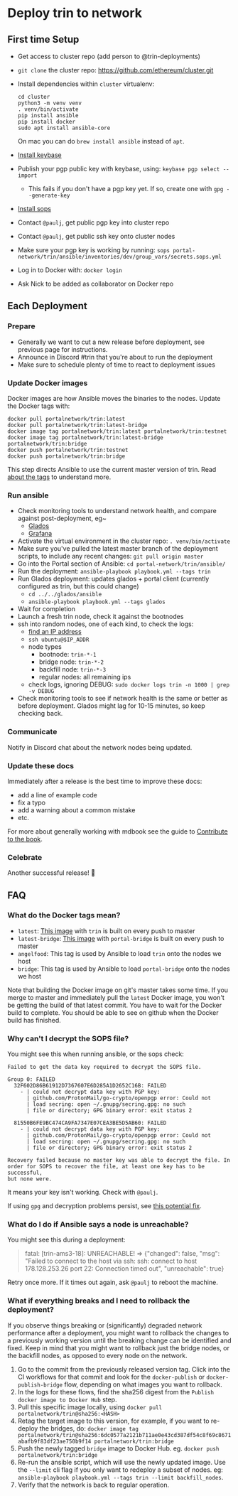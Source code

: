# Deploy trin to network

## First time Setup
- Get access to cluster repo (add person to @trin-deployments)
- `git clone` the cluster repo: https://github.com/ethereum/cluster.git
- Install dependencies within `cluster` virtualenv:
    ```shell=
    cd cluster
    python3 -m venv venv
    . venv/bin/activate
    pip install ansible
    pip install docker
    sudo apt install ansible-core
    ```
    On mac you can do `brew install ansible` instead of `apt`.

- [Install keybase](https://keybase.io/docs/the_app/install_linux)
- Publish your pgp public key with keybase, using: `keybase pgp select --import`
  - This fails if you don't have a pgp key yet. If so, create one with `gpg --generate-key`
- [Install sops](https://github.com/getsops/sops)
- Contact `@paulj`, get public pgp key into cluster repo
- Contact `@paulj`, get public ssh key onto cluster nodes

- Make sure your pgp key is working by running:
  ```sops portal-network/trin/ansible/inventories/dev/group_vars/secrets.sops.yml```
- Log in to Docker with: `docker login`
- Ask Nick to be added as collaborator on Docker repo

## Each Deployment

### Prepare
- Generally we want to cut a new release before deployment, see previous page for instructions.
- Announce in Discord #trin that you're about to run the deployment
- Make sure to schedule plenty of time to react to deployment issues

### Update Docker images
Docker images are how Ansible moves the binaries to the nodes. Update the Docker tags with:
```shell=
docker pull portalnetwork/trin:latest
docker pull portalnetwork/trin:latest-bridge
docker image tag portalnetwork/trin:latest portalnetwork/trin:testnet
docker image tag portalnetwork/trin:latest-bridge portalnetwork/trin:bridge
docker push portalnetwork/trin:testnet
docker push portalnetwork/trin:bridge
```

This step directs Ansible to use the current master version of trin. Read [about the tags](#what-do-the-docker-tags-mean) to understand more.

### Run ansible
- Check monitoring tools to understand network health, and compare against post-deployment, eg~
    - [Glados](http://glados.ethportal.net/content/)
    - [Grafana](https://trin-bench.ethdevops.io/d/e23mBdEVk/trin-metrics?orgId=1)
- Activate the virtual environment in the cluster repo: `. venv/bin/activate`
- Make sure you've pulled the latest master branch of the deployment scripts, to include any recent changes: `git pull origin master`
- Go into the Portal section of Ansible: `cd portal-network/trin/ansible/`
- Run the deployment: `ansible-playbook playbook.yml --tags trin`
- Run Glados deployment: updates glados + portal client (currently configured as trin, but this could change)
  - `cd ../../glados/ansible`
  - `ansible-playbook playbook.yml --tags glados`
- Wait for completion
- Launch a fresh trin node, check it against the bootnodes
- ssh into random nodes, one of each kind, to check the logs:
	- [find an IP address](https://github.com/ethereum/cluster/blob/master/portal-network/trin/ansible/inventories/dev/inventory.yml)
	- `ssh ubuntu@$IP_ADDR`
	- node types
		- bootnode: `trin-*-1`
		- bridge node: `trin-*-2`
		- backfill node: `trin-*-3`
		- regular nodes: all remaining ips
  - check logs, ignoring DEBUG: `sudo docker logs trin -n 1000 | grep -v DEBUG`
- Check monitoring tools to see if network health is the same or better as before deployment. Glados might lag for 10-15 minutes, so keep checking back.

### Communicate

Notify in Discord chat about the network nodes being updated.

### Update these docs

Immediately after a release is the best time to improve these docs:
- add a line of example code
- fix a typo
- add a warning about a common mistake
- etc.

For more about generally working with mdbook see the guide to [Contribute to
the book](/developers/contributing/book.md).

### Celebrate

Another successful release! 🎉

## FAQ
### What do the Docker tags mean?

- `latest`: [This image](https://github.com/ethereum/trin/blob/master/docker/Dockerfile) with `trin` is built on every push to master
- `latest-bridge`: [This image](https://github.com/ethereum/trin/blob/master/docker/Dockerfile.bridge) with `portal-bridge` is built on every push to master
- `angelfood`: This tag is used by Ansible to load `trin` onto the nodes we host
- `bridge`: This tag is used by Ansible to load `portal-bridge` onto the nodes we host

Note that building the Docker image on git's master takes some time. If you merge to master and immediately pull the `latest` Docker image, you won't be getting the build of that latest commit. You have to wait for the Docker build to complete. You should be able to see on github when the Docker build has finished.

### Why can't I decrypt the SOPS file?

You might see this when running ansible, or the sops check:
```shell=
Failed to get the data key required to decrypt the SOPS file.

Group 0: FAILED
  32F602D86B61912D7367607E6D285A1D2652C16B: FAILED
    - | could not decrypt data key with PGP key:
      | github.com/ProtonMail/go-crypto/openpgp error: Could not
      | load secring: open ~/.gnupg/secring.gpg: no such
      | file or directory; GPG binary error: exit status 2

  81550B6FE9BC474CA9FA7347E07CEA3BE5D5AB60: FAILED
    - | could not decrypt data key with PGP key:
      | github.com/ProtonMail/go-crypto/openpgp error: Could not
      | load secring: open ~/.gnupg/secring.gpg: no such
      | file or directory; GPG binary error: exit status 2

Recovery failed because no master key was able to decrypt the file. In
order for SOPS to recover the file, at least one key has to be successful,
but none were.
```
It means your key isn't working. Check with `@paulj`.

If using `gpg` and decryption problems persist, see [this potential fix](https://github.com/getsops/sops/issues/304#issuecomment-377195341).

### What do I do if Ansible says a node is unreachable?
You might see this during a deployment:
> fatal: [trin-ams3-18]: UNREACHABLE! => {"changed": false, "msg": "Failed to connect to the host via ssh: ssh: connect to host 178.128.253.26 port 22: Connection timed out", "unreachable": true}

Retry once more. If it times out again, ask `@paulj` to reboot the machine.

### What if everything breaks and I need to rollback the deployment?
If you observe things breaking or (significantly) degraded network performance after a deployment, you might want to rollback the changes to a previously working version until the breaking change can be identified and fixed. Keep in mind that you might want to rollback just the bridge nodes, or the backfill nodes, as opposed to every node on the network.

1. Go to the commit from the previously released version tag. Click into the CI workflows for that commit and look for the `docker-publish` or `docker-publish-bridge` flow, depending on what images you want to rollback.
2. In the logs for these flows, find the sha256 digest from the `Publish docker image to Docker Hub` step.
3. Pull this specific image locally, using `docker pull portalnetwork/trin@sha256:<HASH>`
4. Retag the target image to this version, for example, if you want to re-deploy the bridges, do: `docker image tag portalnetwork/trin@sha256:6dc0577a2121b711ae0e43cd387df54c8f69c8671abafb9f83df23ae750b9f14 portalnetwork/trin:bridge`
5. Push the newly tagged `bridge` image to Docker Hub. eg. `docker push portalnetwork/trin:bridge`
6. Re-run the ansible script, which will use the newly updated image. Use the `--limit` cli flag if you only want to redeploy a subset of nodes. eg: `ansible-playbook playbook.yml --tags trin --limit backfill_nodes`.
7. Verify that the network is back to regular operation.
